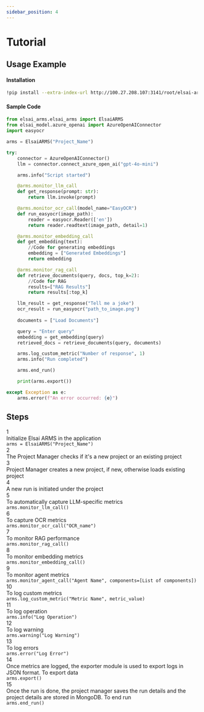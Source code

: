 ```yaml
---
sidebar_position: 4
---
```


# Tutorial

## Usage Example
#### Installation
```bash
!pip install --extra-index-url http://100.27.208.107:3141/root/elsai-arms/+simple/ --trusted-host 100.27.208.107 elsai-arms==1.0.0
```

#### Sample Code
```python
from elsai_arms.elsai_arms import ElsaiARMS
from elsai_model.azure_openai import AzureOpenAIConnector
import easyocr

arms = ElsaiARMS("Project_Name")

try:
    connector = AzureOpenAIConnector()
    llm = connector.connect_azure_open_ai("gpt-4o-mini")

    arms.info("Script started")

    @arms.monitor_llm_call
    def get_response(prompt: str):
        return llm.invoke(prompt)

    @arms.monitor_ocr_call(model_name="EasyOCR")
    def run_easyocr(image_path):
        reader = easyocr.Reader(['en'])
        return reader.readtext(image_path, detail=1)  

    @arms.monitor_embedding_call
    def get_embedding(text):
        //Code for generating embeddings
        embedding = ["Generated Embeddings"]
        return embedding

    @arms.monitor_rag_call
    def retrieve_documents(query, docs, top_k=2):
        //Code for RAG
        results=["RAG Results"]
        return results[:top_k]

    llm_result = get_response("Tell me a joke")
    ocr_result = run_easyocr("path_to_image.png")
    
    documents = ["Load Documents"]

    query = "Enter query"
    embedding = get_embedding(query)
    retrieved_docs = retrieve_documents(query, documents)

    arms.log_custom_metric("Number of response", 1)
    arms.info("Run completed")

    arms.end_run()

    print(arms.export())

except Exception as e:
    arms.error(f"An error occurred: {e}")
```
## Steps

<div className="tutorial-steps">
  <div className="step-item">
    <div className="step-number">1</div>
    <div className="step-content">
      <div className="step-title">Initialize Elsai ARMS in the application</div>
      <div className="step-code">
        <code>arms = ElsaiARMS("Project_Name")</code>
      </div>
    </div>
  </div>

  <div className="step-item">
    <div className="step-number">2</div>
    <div className="step-content">
      <div className="step-title">The Project Manager checks if it's a new project or an existing project</div>
    </div>
  </div>

  <div className="step-item">
    <div className="step-number">3</div>
    <div className="step-content">
      <div className="step-title">Project Manager creates a new project, if new, otherwise loads existing project</div>
    </div>
  </div>

  <div className="step-item">
    <div className="step-number">4</div>
    <div className="step-content">
      <div className="step-title">A new run is initiated under the project</div>
    </div>
  </div>

  <div className="step-item">
    <div className="step-number">5</div>
    <div className="step-content">
      <div className="step-title">To automatically capture LLM-specific metrics</div>
      <div className="step-code">
        <code>arms.monitor_llm_call()</code>
      </div>
    </div>
  </div>

  <div className="step-item">
    <div className="step-number">6</div>
    <div className="step-content">
      <div className="step-title">To capture OCR metrics</div>
      <div className="step-code">
        <code>arms.monitor_ocr_call("OCR_name")</code>
      </div>
    </div>
  </div>

  <div className="step-item">
    <div className="step-number">7</div>
    <div className="step-content">
      <div className="step-title">To monitor RAG performance</div>
      <div className="step-code">
        <code>arms.monitor_rag_call()</code>
      </div>
    </div>
  </div>

  <div className="step-item">
    <div className="step-number">8</div>
    <div className="step-content">
      <div className="step-title">To monitor embedding metrics</div>
      <div className="step-code">
        <code>arms.monitor_embedding_call()</code>
      </div>
    </div>
  </div>

  <div className="step-item">
    <div className="step-number">9</div>
    <div className="step-content">
      <div className="step-title">To monitor agent metrics</div>
      <div className="step-code">
        <code>arms.monitor_agent_call("Agent Name", components=[List of components])</code>
      </div>
    </div>
  </div>

  <div className="step-item">
    <div className="step-number">10</div>
    <div className="step-content">
      <div className="step-title">To log custom metrics</div>
      <div className="step-code">
        <code>arms.log_custom_metric("Metric Name", metric_value)</code>
      </div>
    </div>
  </div>

  <div className="step-item">
    <div className="step-number">11</div>
    <div className="step-content">
      <div className="step-title">To log operation</div>
      <div className="step-code">
        <code>arms.info("Log Operation")</code>
      </div>
    </div>
  </div>

  <div className="step-item">
    <div className="step-number">12</div>
    <div className="step-content">
      <div className="step-title">To log warning</div>
      <div className="step-code">
        <code>arms.warning("Log Warning")</code>
      </div>
    </div>
  </div>

  <div className="step-item">
    <div className="step-number">13</div>
    <div className="step-content">
      <div className="step-title">To log errors</div>
      <div className="step-code">
        <code>arms.error("Log Error")</code>
      </div>
    </div>
  </div>

  <div className="step-item">
    <div className="step-number">14</div>
    <div className="step-content">
      <div className="step-title">Once metrics are logged, the exporter module is used to export logs in JSON format. To export data</div>
      <div className="step-code">
        <code>arms.export()</code>
      </div>
    </div>
  </div>

  <div className="step-item">
    <div className="step-number">15</div>
    <div className="step-content">
      <div className="step-title">Once the run is done, the project manager saves the run details and the project details are stored in MongoDB. To end run</div>
      <div className="step-code">
        <code>arms.end_run()</code>
      </div>
    </div>
  </div>
</div>

<style>{`
  .tutorial-steps {
    display: flex;
    flex-direction: column;
    gap: 1.5rem;
    margin: 2rem 0;
  }

  .step-item {
    display: flex;
    gap: 1.25rem;
    align-items: flex-start;
    padding: 1.5rem;
    background: #ffffff;
    border: 1px solid #e2e8f0;
    border-radius: 12px;
    box-shadow: 0 2px 8px rgba(0, 0, 0, 0.04);
    transition: all 0.3s ease;
  }

  .step-item:hover {
    box-shadow: 0 4px 16px rgba(0, 0, 0, 0.08);
    border-color: #cbd5e0;
    transform: translateY(-1px);
  }

  .step-number {
    display: flex;
    align-items: center;
    justify-content: center;
    width: 2.5rem;
    height: 2.5rem;
    background: linear-gradient(135deg, #2c5282 0%, #1a365d 100%);
    color: white;
    border-radius: 50%;
    font-weight: 600;
    font-size: 1.1rem;
    flex-shrink: 0;
    box-shadow: 0 4px 8px rgba(44, 82, 130, 0.3);
  }

  .step-content {
    flex: 1;
    min-width: 0;
  }

  .step-title {
    color: #2d3748;
    font-weight: 500;
    font-size: 1.05rem;
    line-height: 1.5;
    margin-bottom: 0.75rem;
  }

  .step-code {
    background: #f7fafc;
    border: 1px solid #e2e8f0;
    border-radius: 8px;
    padding: 0.875rem 1rem;
    margin-top: 0.5rem;
  }

  .step-code code {
    color: #2d3748;
    font-family: 'SF Mono', Monaco, 'Cascadia Code', 'Roboto Mono', Consolas, 'Courier New', monospace;
    font-size: 0.95rem;
    font-weight: 500;
    background: transparent;
    padding: 0;
    border-radius: 0;
  }

  /* Dark theme adjustments */
  [data-theme='dark'] .step-item {
    background: #1a202c;
    border-color: #4a5568;
  }

  [data-theme='dark'] .step-item:hover {
    border-color: #718096;
    box-shadow: 0 4px 16px rgba(0, 0, 0, 0.2);
  }

  [data-theme='dark'] .step-title {
    color: #e2e8f0;
  }

  [data-theme='dark'] .step-code {
    background: #2d3748;
    border-color: #4a5568;
  }

  [data-theme='dark'] .step-code code {
    color: #e2e8f0;
  }

  /* Responsive design */
  @media (max-width: 768px) {
    .tutorial-steps {
      gap: 1rem;
      margin: 1.5rem 0;
    }

    .step-item {
      padding: 1.25rem;
      gap: 1rem;
    }

    .step-number {
      width: 2.25rem;
      height: 2.25rem;
      font-size: 1rem;
    }

    .step-title {
      font-size: 1rem;
    }

    .step-code {
      padding: 0.75rem;
    }

    .step-code code {
      font-size: 0.9rem;
    }
  }

  @media (max-width: 480px) {
    .step-item {
      flex-direction: column;
      align-items: center;
      text-align: center;
      gap: 1rem;
    }

    .step-number {
      margin-bottom: 0.5rem;
    }
  }
`}</style>
